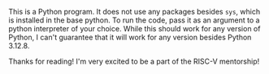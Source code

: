 This is a Python program. It does not use any packages besides `sys`, which is installed in the base python. To run the code, pass it as an argument to a python interpreter of your choice. While this should work for any version of Python, I can't guarantee that it will work for any version besides Python 3.12.8.

Thanks for reading! I'm very excited to be a part of the RISC-V mentorship!